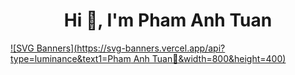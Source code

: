 <h1 align="center">Hi 👋, I'm Pham Anh Tuan</h1>

[![SVG Banners](https://svg-banners.vercel.app/api?type=luminance&text1=Pham Anh Tuan🌻&width=800&height=400)](https://github.com/Akshay090/svg-banners)
